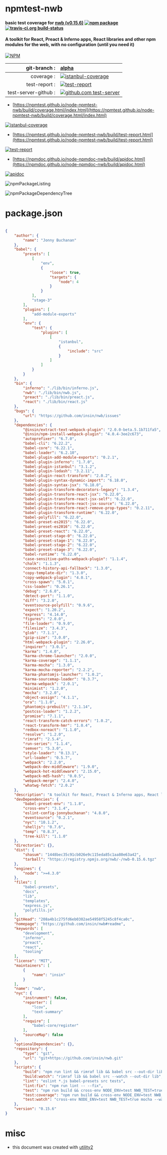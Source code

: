 # npmtest-nwb

#### basic test coverage for  [nwb (v0.15.6)](https://github.com/insin/nwb#readme)  [![npm package](https://img.shields.io/npm/v/npmtest-nwb.svg?style=flat-square)](https://www.npmjs.org/package/npmtest-nwb) [![travis-ci.org build-status](https://api.travis-ci.org/npmtest/node-npmtest-nwb.svg)](https://travis-ci.org/npmtest/node-npmtest-nwb)

#### A toolkit for React, Preact & Inferno apps, React libraries and other npm modules for the web, with no configuration (until you need it)

[![NPM](https://nodei.co/npm/nwb.png?downloads=true&downloadRank=true&stars=true)](https://www.npmjs.com/package/nwb)

| git-branch : | [alpha](https://github.com/npmtest/node-npmtest-nwb/tree/alpha)|
|--:|:--|
| coverage : | [![istanbul-coverage](https://npmtest.github.io/node-npmtest-nwb/build/coverage.badge.svg)](https://npmtest.github.io/node-npmtest-nwb/build/coverage.html/index.html)|
| test-report : | [![test-report](https://npmtest.github.io/node-npmtest-nwb/build/test-report.badge.svg)](https://npmtest.github.io/node-npmtest-nwb/build/test-report.html)|
| test-server-github : | [![github.com test-server](https://npmtest.github.io/node-npmtest-nwb/GitHub-Mark-32px.png)](https://npmtest.github.io/node-npmtest-nwb/build/app/index.html) | | build-artifacts : | [![build-artifacts](https://npmtest.github.io/node-npmtest-nwb/glyphicons_144_folder_open.png)](https://github.com/npmtest/node-npmtest-nwb/tree/gh-pages/build)|

- [https://npmtest.github.io/node-npmtest-nwb/build/coverage.html/index.html](https://npmtest.github.io/node-npmtest-nwb/build/coverage.html/index.html)

[![istanbul-coverage](https://npmtest.github.io/node-npmtest-nwb/build/screenCapture.buildCi.browser.%252Ftmp%252Fbuild%252Fcoverage.lib.html.png)](https://npmtest.github.io/node-npmtest-nwb/build/coverage.html/index.html)

- [https://npmtest.github.io/node-npmtest-nwb/build/test-report.html](https://npmtest.github.io/node-npmtest-nwb/build/test-report.html)

[![test-report](https://npmtest.github.io/node-npmtest-nwb/build/screenCapture.buildCi.browser.%252Ftmp%252Fbuild%252Ftest-report.html.png)](https://npmtest.github.io/node-npmtest-nwb/build/test-report.html)

- [https://npmdoc.github.io/node-npmdoc-nwb/build/apidoc.html](https://npmdoc.github.io/node-npmdoc-nwb/build/apidoc.html)

[![apidoc](https://npmdoc.github.io/node-npmdoc-nwb/build/screenCapture.buildCi.browser.%252Ftmp%252Fbuild%252Fapidoc.html.png)](https://npmdoc.github.io/node-npmdoc-nwb/build/apidoc.html)

![npmPackageListing](https://npmtest.github.io/node-npmtest-nwb/build/screenCapture.npmPackageListing.svg)

![npmPackageDependencyTree](https://npmtest.github.io/node-npmtest-nwb/build/screenCapture.npmPackageDependencyTree.svg)



# package.json

```json

{
    "author": {
        "name": "Jonny Buchanan"
    },
    "babel": {
        "presets": [
            [
                "env",
                {
                    "loose": true,
                    "targets": {
                        "node": 4
                    }
                }
            ],
            "stage-3"
        ],
        "plugins": [
            "add-module-exports"
        ],
        "env": {
            "test": {
                "plugins": [
                    [
                        "istanbul",
                        {
                            "include": "src"
                        }
                    ]
                ]
            }
        }
    },
    "bin": {
        "inferno": "./lib/bin/inferno.js",
        "nwb": "./lib/bin/nwb.js",
        "preact": "./lib/bin/preact.js",
        "react": "./lib/bin/react.js"
    },
    "bugs": {
        "url": "https://github.com/insin/nwb/issues"
    },
    "dependencies": {
        "@insin/extract-text-webpack-plugin": "2.0.0-beta.5.1b711fa5",
        "@insin/npm-install-webpack-plugin": "4.0.4-3ee2c673",
        "autoprefixer": "6.7.0",
        "babel-cli": "6.22.2",
        "babel-core": "6.22.1",
        "babel-loader": "6.2.10",
        "babel-plugin-add-module-exports": "0.2.1",
        "babel-plugin-inferno": "1.7.0",
        "babel-plugin-istanbul": "3.1.2",
        "babel-plugin-lodash": "3.2.11",
        "babel-plugin-react-transform": "2.0.2",
        "babel-plugin-syntax-dynamic-import": "6.18.0",
        "babel-plugin-syntax-jsx": "6.18.0",
        "babel-plugin-transform-decorators-legacy": "1.3.4",
        "babel-plugin-transform-react-jsx": "6.22.0",
        "babel-plugin-transform-react-jsx-self": "6.22.0",
        "babel-plugin-transform-react-jsx-source": "6.22.0",
        "babel-plugin-transform-react-remove-prop-types": "0.2.11",
        "babel-plugin-transform-runtime": "6.22.0",
        "babel-polyfill": "6.22.0",
        "babel-preset-es2015": "6.22.0",
        "babel-preset-es2016": "6.22.0",
        "babel-preset-react": "6.22.0",
        "babel-preset-stage-0": "6.22.0",
        "babel-preset-stage-1": "6.22.0",
        "babel-preset-stage-2": "6.22.0",
        "babel-preset-stage-3": "6.22.0",
        "babel-runtime": "6.22.0",
        "case-sensitive-paths-webpack-plugin": "1.1.4",
        "chalk": "1.1.3",
        "connect-history-api-fallback": "1.3.0",
        "copy-template-dir": "1.3.0",
        "copy-webpack-plugin": "4.0.1",
        "cross-spawn": "5.0.1",
        "css-loader": "0.26.1",
        "debug": "2.6.0",
        "detect-port": "1.1.0",
        "diff": "3.2.0",
        "eventsource-polyfill": "0.9.6",
        "expect": "1.20.2",
        "express": "4.14.0",
        "figures": "2.0.0",
        "file-loader": "0.9.0",
        "filesize": "3.4.3",
        "glob": "7.1.1",
        "gzip-size": "3.0.0",
        "html-webpack-plugin": "2.26.0",
        "inquirer": "3.0.1",
        "karma": "1.4.0",
        "karma-chrome-launcher": "2.0.0",
        "karma-coverage": "1.1.1",
        "karma-mocha": "1.3.0",
        "karma-mocha-reporter": "2.2.2",
        "karma-phantomjs-launcher": "1.0.2",
        "karma-sourcemap-loader": "0.3.7",
        "karma-webpack": "2.0.1",
        "minimist": "1.2.0",
        "mocha": "3.2.0",
        "object-assign": "4.1.1",
        "ora": "1.1.0",
        "phantomjs-prebuilt": "2.1.14",
        "postcss-loader": "1.2.2",
        "promise": "7.1.1",
        "react-transform-catch-errors": "1.0.2",
        "react-transform-hmr": "1.0.4",
        "redbox-noreact": "1.1.0",
        "resolve": "1.2.0",
        "rimraf": "2.5.4",
        "run-series": "1.1.4",
        "semver": "5.3.0",
        "style-loader": "0.13.1",
        "url-loader": "0.5.7",
        "webpack": "2.2.0",
        "webpack-dev-middleware": "1.9.0",
        "webpack-hot-middleware": "2.15.0",
        "webpack-md5-hash": "0.0.5",
        "webpack-merge": "2.4.0",
        "whatwg-fetch": "2.0.2"
    },
    "description": "A toolkit for React, Preact & Inferno apps, React libraries and other npm modules for the web, with no configuration (until you need it)",
    "devDependencies": {
        "babel-preset-env": "1.1.8",
        "cross-env": "3.1.4",
        "eslint-config-jonnybuchanan": "4.8.0",
        "eventsource": "0.2.1",
        "nyc": "10.1.2",
        "shelljs": "0.7.6",
        "temp": "0.8.3",
        "tree-kill": "1.1.0"
    },
    "directories": {},
    "dist": {
        "shasum": "1448bec35c91cb026e9c115eda85c1aa80e63a42",
        "tarball": "https://registry.npmjs.org/nwb/-/nwb-0.15.6.tgz"
    },
    "engines": {
        "node": ">=4.3.0"
    },
    "files": [
        "babel-presets",
        "docs",
        "lib",
        "templates",
        "express.js",
        "polyfills.js"
    ],
    "gitHead": "208a4b1c275fd6eb0302ae54958f5245c8f4ca0c",
    "homepage": "https://github.com/insin/nwb#readme",
    "keywords": [
        "development",
        "inferno",
        "preact",
        "react",
        "tooling"
    ],
    "license": "MIT",
    "maintainers": [
        {
            "name": "insin"
        }
    ],
    "name": "nwb",
    "nyc": {
        "instrument": false,
        "reporter": [
            "lcov",
            "text-summary"
        ],
        "require": [
            "babel-core/register"
        ],
        "sourceMap": false
    },
    "optionalDependencies": {},
    "repository": {
        "type": "git",
        "url": "git+https://github.com/insin/nwb.git"
    },
    "scripts": {
        "build": "npm run lint && rimraf lib && babel src --out-dir lib --quiet",
        "build:watch": "rimraf lib && babel src --watch --out-dir lib",
        "lint": "eslint *.js babel-presets src tests",
        "lint:fix": "npm run lint -- --fix",
        "test": "npm run build && cross-env NODE_ENV=test NWB_TEST=true mocha --compilers js:babel-core/register tests/*-test.js tests/commands/*-test.js",
        "test:coverage": "npm run build && cross-env NODE_ENV=test NWB_TEST=true nyc mocha tests/*-test.js tests/commands/*-test.js",
        "test:watch": "cross-env NODE_ENV=test NWB_TEST=true mocha --watch --compilers js:babel-core/register tests/*-test.js"
    },
    "version": "0.15.6"
}
```



# misc
- this document was created with [utility2](https://github.com/kaizhu256/node-utility2)

